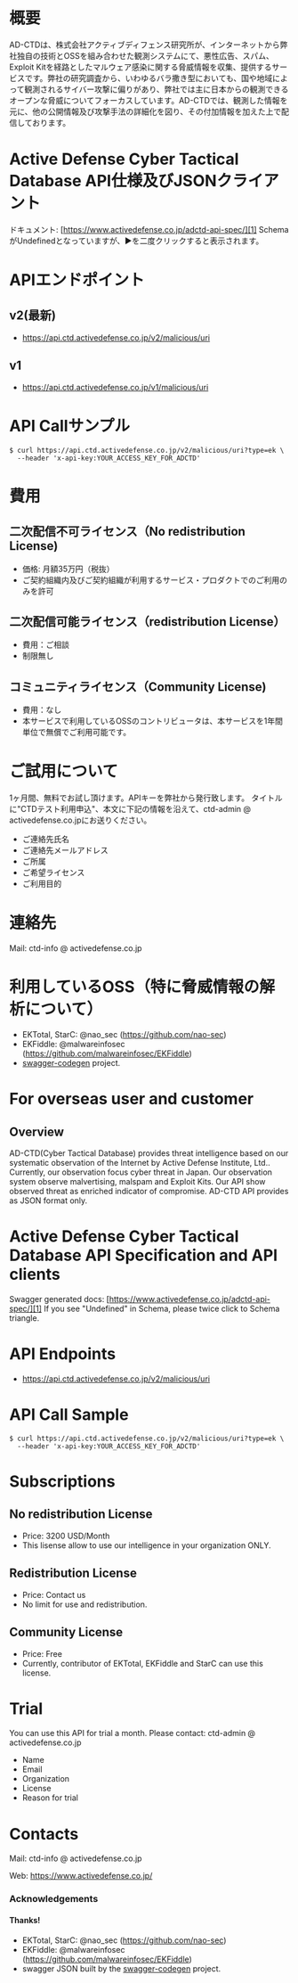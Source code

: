 # 概要
AD-CTDは、株式会社アクティブディフェンス研究所が、インターネットから弊社独自の技術とOSSを組み合わせた観測システムにて、悪性広告、スパム、Exploit Kitを経路としたマルウェア感染に関する脅威情報を収集、提供するサービスです。弊社の研究調査から、いわゆるバラ撒き型においても、国や地域によって観測されるサイバー攻撃に偏りがあり、弊社では主に日本からの観測できるオープンな脅威についてフォーカスしています。AD-CTDでは、観測した情報を元に、他の公開情報及び攻撃手法の詳細化を図り、その付加情報を加えた上で配信しております。

# Active Defense Cyber Tactical Database API仕様及びJSONクライアント
ドキュメント: [https://www.activedefense.co.jp/adctd-api-spec/][1]
SchemaがUndefinedとなっていますが、▶を二度クリックすると表示されます。

# APIエンドポイント
## v2(最新)
- https://api.ctd.activedefense.co.jp/v2/malicious/uri

## v1
- https://api.ctd.activedefense.co.jp/v1/malicious/uri

# API Callサンプル
```
$ curl https://api.ctd.activedefense.co.jp/v2/malicious/uri?type=ek \                                 
  --header 'x-api-key:YOUR_ACCESS_KEY_FOR_ADCTD'
```

# 費用
## 二次配信不可ライセンス（No redistribution License)
- 価格: 月額35万円（税抜）
- ご契約組織内及びご契約組織が利用するサービス・プロダクトでのご利用のみを許可

## 二次配信可能ライセンス（redistribution License）
- 費用：ご相談
- 制限無し

## コミュニティライセンス（Community License)
- 費用：なし
- 本サービスで利用しているOSSのコントリビュータは、本サービスを1年間単位で無償でご利用可能です。

# ご試用について
1ヶ月間、無料でお試し頂けます。APIキーを弊社から発行致します。
タイトルに"CTDテスト利用申込"、本文に下記の情報を沿えて、ctd-admin &#064; activedefense.co.jpにお送りください。
- ご連絡先氏名
- ご連絡先メールアドレス
- ご所属
- ご希望ライセンス
- ご利用目的

# 連絡先
Mail:
ctd-info &#064; activedefense.co.jp

# 利用しているOSS（特に脅威情報の解析について）
- EKTotal, StarC: @nao_sec (https://github.com/nao-sec)
- EKFiddle: @malwareinfosec (https://github.com/malwareinfosec/EKFiddle)
- [swagger-codegen](https://github.com/swagger-api/swagger-codegen) project.

# For overseas user and customer
## Overview
AD-CTD(Cyber Tactical Database) provides threat intelligence based on our systematic observation of the Internet by Active Defense Institute, Ltd.. Currently, our observation focus cyber threat in Japan.
Our observation system observe malvertising, malspam and Exploit Kits. Our API show observed threat as enriched indicator of compromise.
AD-CTD API provides as JSON format only.

# Active Defense Cyber Tactical Database API Specification and API clients
Swagger generated docs: [https://www.activedefense.co.jp/adctd-api-spec/][1]
If you see "Undefined" in Schema, please twice click to Schema triangle.

# API Endpoints
- https://api.ctd.activedefense.co.jp/v2/malicious/uri

# API Call Sample
```
$ curl https://api.ctd.activedefense.co.jp/v2/malicious/uri?type=ek \                                 
  --header 'x-api-key:YOUR_ACCESS_KEY_FOR_ADCTD'
```
# Subscriptions
## No redistribution License
- Price: 3200 USD/Month
- This lisense allow to use our intelligence in your organization ONLY.

## Redistribution License
- Price: Contact us
- No limit for use and redistribution.

## Community License
- Price: Free
- Currently, contributor of EKTotal, EKFiddle and StarC can use this license.

# Trial
You can use this API for trial a month.
Please contact: ctd-admin &#064; activedefense.co.jp
- Name
- Email
- Organization
- License
- Reason for trial

# Contacts
Mail:
ctd-info &#064; activedefense.co.jp

Web: 
https://www.activedefense.co.jp/

### Acknowledgements
#### Thanks!
- EKTotal, StarC: @nao_sec (https://github.com/nao-sec)
- EKFiddle: @malwareinfosec (https://github.com/malwareinfosec/EKFiddle) 
- swagger JSON built by the [swagger-codegen](https://github.com/swagger-api/swagger-codegen) project.



[1]: https://www.activedefense.co.jp/adctd-api-spec/
